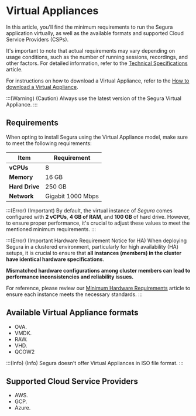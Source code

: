 # Virtual Appliances

In this article, you'll find the minimum requirements to run the Segura application virtually, as well as the available formats and supported Cloud Service Providers (CSPs). 

It's important to note that actual requirements may vary depending on usage conditions, such as the number of running sessions, recordings, and other factors. For detailed information, refer to the [Technical Specifications](/v4/docs/general-information-Segura-technical-specification) article. 

For instructions on how to download a Virtual Appliance, refer to the [How to download a Virtual Appliance](/v4/docs/installation-how-to-download-a-virtual-appliance).

:::(Warning) (Caution) 
Always use the latest version of the Segura Virtual Appliance.
:::
## Requirements
When opting to install Segura using the Virtual Appliance model, make sure to meet the following requirements:

| Item | Requirement |
| --- | --- |
| **vCPUs** | 8 |
| **Memory** | 16 GB |
| **Hard Drive** | 250 GB|
| **Network** | Gigabit 1000 Mbps |

:::(Error) (Important) 
By default, the virtual instance of *Segura* comes configured with **2 vCPUs**, **4 GB of RAM**, and **100 GB** of hard drive. However, to ensure proper performance, it's crucial to adjust these values to meet the mentioned minimum requirements.
:::

:::(Error) (Important Hardware Requirement Notice for HA)
When deploying Segura in a clustered environment, particularly for high availability (HA) setups, it is crucial to ensure that **all instances (members) in the cluster have identical hardware specifications**. 

**Mismatched hardware configurations among cluster members can lead to performance inconsistencies and reliability issues.**

For reference, please review our [Minimum Hardware Requirements](#) article to ensure each instance meets the necessary standards.
:::

## Available Virtual Appliance formats
- OVA.
- VMDK.
- RAW.
- VHD.
- QCOW2

:::(Info) (Info)
Segura doesn't offer Virtual Appliances in ISO file format.
:::
## Supported Cloud Service Providers
- AWS.
- GCP.
- Azure.
